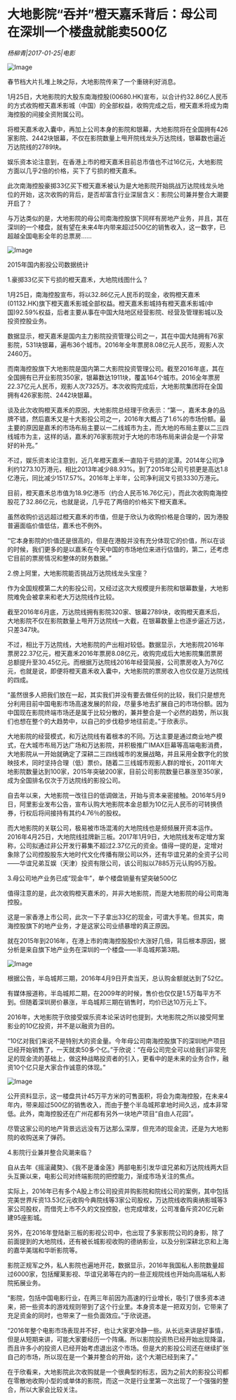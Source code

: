 # 大地影院“吞并”橙天嘉禾背后：母公司在深圳一个楼盘就能卖500亿

*杨柳青|2017-01-25|电影*

![Image](http://static.ylzbl.com/uploads/ueditor/php/upload/image/20170718/1500358465377803.jpeg)

春节档大片扎堆上映之际，大地影院传来了一个重磅利好消息。

1月25日，大地影院的大股东南海控股(00680.HK)宣布，以合计约32.86亿人民币的方式收购橙天嘉禾影城（中国）的全部权益，收购完成之后，橙天嘉禾将成为南海控股的间接全资附属公司。

将橙天嘉禾收入囊中，再加上公司本身的影院和银幕，大地影院将在全国拥有426家影院、2442块银幕，不仅在影院数量上甩开院线龙头万达院线，银幕数也逼近万达院线的2789块。

娱乐资本论注意到，在香港上市的橙天嘉禾目前总市值也不过16亿元，大地影院方面以几乎2倍的价格，买下了亏损的橙天嘉禾。

此次南海控股豪掷33亿买下橙天嘉禾被认为是大地影院开始挑战万达院线龙头地位的开始，这次收购的背后，是否却富含行业深层含义：影院公司兼并整合大潮要开启了？

与万达类似的是，大地影院的母公司南海控股旗下同样有房地产业务，并且，其在深圳的一个楼盘，就有望在未来4年内带来超过500亿的销售收入，这一数字，已超越全国电影全年的总票房……

![Image](http://p3.pstatp.com/large/2eda0004f7f390cb0769)

2015年国内影投公司数据统计

1.豪掷33亿买下亏损的橙天嘉禾，大地院线图什么？

1月25日，南海控股宣布，将以32.86亿元人民币的现金，收购橙天嘉禾(01132.HK)旗下橙天嘉禾影城全部权益。橙天嘉禾影城持有橙天嘉禾影城(中国)92.59%权益，后者主要从事在中国大陆地区经营影院、经营及管理影城以及投资控股业务。

数据显示，橙天嘉禾是国内主力影院投资管理公司之一，其在中国大陆拥有76家影院，531块银幕，遍布36个城市。2016年全年票房8.08亿元人民币，观影人次2460万。

而南海控股旗下大地影院是国内第二大影院投资管理公司。截至2016年底，其在全国拥有已开业影院350家，银幕数达1911块，覆盖164个城市。2016全年票房22.37亿元人民币，观影人次7325万。本次收购完成后，大地影院集团将在全国拥有426家影院、2442块银幕。

谈及此次收购橙天嘉禾的原因，大地影院总经理于欣表示：“第一，嘉禾本身的品牌不错，然后嘉禾又是十大影投公司之一，2016年大概占了1.6%的市场份额。最主要的原因是嘉禾的市场布局主要以一二线城市为主，而大地的布局主要以二三四线城市为主，这样的话，嘉禾的76家影院对于大地的市场布局来讲会是一个非常好的补充。”

不过，娱乐资本论注意到，近几年橙天嘉禾一直陷于亏损的泥潭。2014年公司净利约1273.10万港元，相比2013年减少88.93%。到了2015年公司亏损更是高达1.8亿港元，同比减少1517.57%。2016年上半年，公司净利润又亏损3330万港元。

目前，橙天嘉禾总市值为18.9亿港币（约合人民币16.76亿元），而此次收购南海控股花了32.86亿元，也就是说，几乎花了两倍的价格买下橙天嘉禾。

虽然收购价远远超过橙天嘉禾的市值，但是于欣认为收购价格是合理的，因为港股普遍面临价值低估，嘉禾也不例外。

“它本身影院的价值还是很高的，但是在港股并没有充分体现它的价值，所以在谈的时候，我们更多的是以嘉禾在今天中国的市场地位来进行估值的，第二，还考虑它目前的票房情况和整体的财务数据。”

2.傍上阿里，大地影院能否挑战万达院线龙头宝座？

作为全国规模第二大的影投公司，又经过这次大规模提升影院和银幕数量，大地影院难免会被拿来和老大万达院线作比较。

截至2016年6月底，万达院线拥有影院320家、银幕2789块，收购橙天嘉禾后，大地影院不仅在影院数量上甩开万达院线一大截，在银幕数量上也逐步逼近万达，只差347块。

不过，相比于万达院线，大地影院的产出相对较低。数据显示，大地影院2016年票房22.37亿元，橙天嘉禾2016年票房8.08亿元，收购完成后大地影院集团票房总额提升至30.45亿元。而根据万达院线2016年经营简报，公司票房收入为76亿元，也就是说，即便将橙天嘉禾收入囊中，大地影院的票房收入也仅仅是万达院线的四成。

“虽然很多人把我们放在一起，其实我们并没有要去做任何的比较，我们只是想充分利用目前中国电影市场高速发展的阶段，尽量多地去扩展自己的市场份额。因为中国现在影院终端市场还是属于比较分散的，兼并整合是一个必然的趋势，所以我们也想在整个的大趋势中，以自己的步伐稳步地往前走。”于欣表示。

大地影院的经营模式，和万达院线有着根本的不同。万达主要是通过商业地产模式，在大城市布局万达广场和万达影院，并积极推广IMAX巨幕等高端电影消费，大地影院从一开始就确定了深耕二三四线城市的发展战略，并且采用全数字化的放映技术，同时坚持合理（低）票价。随着二三线城市观影人群的增长，2011年大地影院数量达到100家，2015年突破200家，目前公司影院数量已暴涨至350家，成为全国排名仅次于万达院线的影投公司。

自去年以来，大地影院一改往日的低调做法，开始与资本亲密接触。2016年5月9日，阿里影业发布公告，宣布认购大地影院本金总额为10亿元人民币的可转换债券，行权后将间接持有其约4.76％的股权。

而大地影院的关联公司，极易被市场混淆的大地院线也是频频展开资本运作。2016年4月25日，大地院线挂牌新三板。2017年1月9日，大地院线发布定增方案称，公司拟通过非公开发行募集不超过2.37亿元的资金。值得一提的是，定增对象除了公司控股股东大地时代文化传播有限公司以外，还有华谊兄弟的全资子公司——华谊兄弟互娱（天津）投资有限公司，该公司拟以7885万元认购95万股。

3.母公司地产业务已成“现金牛”，单个楼盘销量有望突破500亿

值得注意的是，此次收购橙天嘉禾的，并非大地影院，而是大地影院的母公司南海控股。

这是一家香港上市公司，此次一下子拿出33亿的现金，可谓大手笔。但其实，南海控股旗下的地产业务，才是这家公司业绩暴增的真正原因。

就在2015年到2016年，在港上市的南海控股股价大涨好几倍，背后根本原因，据分析是来自旗下地产业务在深圳的一个楼盘——半岛城邦第3期。

![Image](http://p3.pstatp.com/large/2ed50001739952dc142b)

根据公告，半岛城邦三期，2016年4月9日开卖当天，总认购金额就达到了52亿。

有媒体报道称，半岛城邦二期，在2009年的时候，售价也仅仅是1.5万每平方不到。但随着深圳房价暴涨，半岛城邦三期在销售时，均价已达10万元上下。

2016年，大地影院于欣接受娱乐资本论采访时也提到，大地影院之所以接受阿里影业的10亿投资，并不是以融资为目的。

“10亿对我们来说不是特别大的资金量。今年母公司南海控股旗下的深圳地产项目已经开始销售了，一天就卖50多个亿。”于欣说：“在母公司完全可以给我们非常充足的现金流的基础上，做这种战略投资者的引入，更看中的是未来的业务合作，融资10个亿只是大家合作诚意的体现。”

![Image](http://p9.pstatp.com/large/2ecf00021ac06bf885f8)

公开资料显示，这一楼盘共计45万平方米的可售面积，将会为南海控股，在未来4年内，带来超过500亿的销售收入，而由于整个半岛城邦拿地时间久远，成本非常低。此外，南海控股还在广州花都有另外一块地产项目“自由人花园”。

尽管这家公司的地产背景远远没有万达那么深厚，但充沛的现金流，还是为大地影院的收购送来了弹药。

4.影院行业兼并整合风潮来临？

自从去年《摇滚藏獒》、《我不是潘金莲》两部电影引发华谊兄弟和万达院线两大巨头互撕以来，电影公司对终端影院的把控能力，渐成市场关注的焦点。

实际上，2016年已有多个A股上市公司投资并购影院和院线公司的案例，其中包括完美世界斥资13.53亿元收购今典院线等3家公司股权，万达院线收购奥纳影城等3家公司股权，而借壳上市不久的文投控股，也完成增发，公司准备斥资20亿元新建95座影城。

另外，在2016年登陆新三板的影视公司中，也出现了多家影院公司的身影，除了前面提到的大地院线，还有被长城影视收购的德纳影业，以及分别深耕北京和上海的嘉华美瑞和华昕影院等。

影院正规军之外，私人影院也遍地开花，数据显示，2016年我国私人影院数量超过6000家，包括耀莱影视、华谊兄弟等在内的一些正规院线也开始向高端私人影院拓展业务。

“影院，包括中国电影行业，在两三年前因为高速的行业增长，吸引了很多资本进来，把一些资本的游戏规则带到了这个行业里。本身资本是一把双刃剑，它带来了充足资金的同时，也带来了一些负面效应。”于欣说道。

“2016年整个电影市场表现并不好，也让大家更冷静一些。从长远来讲是好事情，但是从短期来讲，可能大家要经历一个阵痛。所以影院投资热已经开始出现降温，而且许多小的投资人已经开始考虑退出这个市场。但是大的影投公司还在继续扩张自己的市场，所以现在是一个兼并整合的开始，这个大潮已经到来了。”

在于欣看来，大地影院此次收购就是一个很典型的标志，因为之前大的影投公司都在零散地收购小型的或单体的影院，而这一次是行业里第一次出现了一个强强的整合，所以大家会比较关注。

